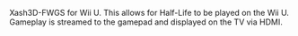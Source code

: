 Xash3D-FWGS for Wii U. This allows for Half-Life to be played on the Wii U. Gameplay is streamed to the gamepad and displayed on the TV via HDMI.
